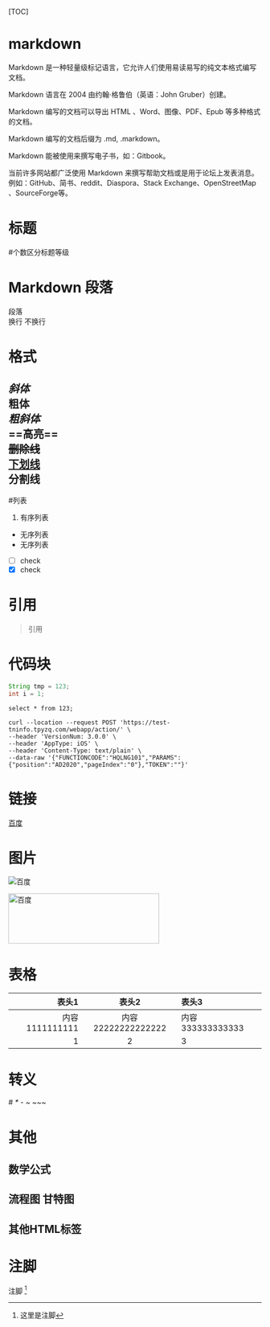 [TOC]

# markdown

Markdown 是一种轻量级标记语言，它允许人们使用易读易写的纯文本格式编写文档。

Markdown 语言在 2004 由约翰·格鲁伯（英语：John Gruber）创建。

Markdown 编写的文档可以导出 HTML 、Word、图像、PDF、Epub 等多种格式的文档。

Markdown 编写的文档后缀为 .md, .markdown。


Markdown 能被使用来撰写电子书，如：Gitbook。

当前许多网站都广泛使用 Markdown 来撰写帮助文档或是用于论坛上发表消息。例如：GitHub、简书、reddit、Diaspora、Stack Exchange、OpenStreetMap 、SourceForge等。

# 标题

 #个数区分标题等级

# Markdown 段落
段落  
换行
不换行

# 格式
*斜体*  
**粗体**  
***粗斜体***  
==高亮==   
~~删除线~~  
<u>下划线</u>  
分割线
------
#列表
1. 有序列表
- 无序列表  
- 无序列表
- [ ] check
- [x] check
# 引用
> 引用
# 代码块
```java
String tmp = 123;
int i = 1;
```

`select * from 123;`

```shell
curl --location --request POST 'https://test-tninfo.tpyzq.com/webapp/action/' \
--header 'VersionNum: 3.0.0' \
--header 'AppType: iOS' \
--header 'Content-Type: text/plain' \
--data-raw '{"FUNCTIONCODE":"HQLNG101","PARAMS":{"position":"AD2020","pageIndex":"0"},"TOKEN":""}'
```
# 链接
[百度](www.baidu.com)

# 图片

![百度](https://www.baidu.com/img/flexible/logo/pc/result.png "baidu")  


<img src="https://www.baidu.com/img/flexible/logo/pc/result.png" alt="百度"  width='300' height="100" />

# 表格

|表头1|表头2|表头3|
|--------:|:-----------:|:-----------|
|内容1111111111|内容22222222222222|内容333333333333|
|1|2|3

# 转义
\# *\**  \-  \~  ~\~~

# 其他
## 数学公式
## 流程图 甘特图
## 其他HTML标签

# 注脚
注脚 [^zhujiao] 


















[^zhujiao]: 这里是注脚



